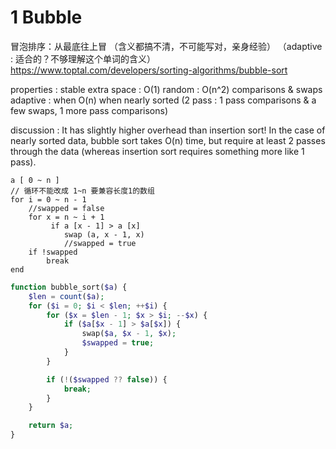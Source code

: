 # 1 Bubble

冒泡排序：从最底往上冒
（含义都搞不清，不可能写对，亲身经验）
（adaptive : 适合的？不够理解这个单词的含义）
https://www.toptal.com/developers/sorting-algorithms/bubble-sort

properties :
    stable
    extra space : O(1)
    random : O(n^2) comparisons & swaps
    adaptive : when O(n) when nearly sorted
        (2 pass : 1 pass comparisons & a few swaps, 1 more pass comparisons)

discussion : It has slightly higher overhead than insertion sort!
    In the case of nearly sorted data, bubble sort takes O(n) time,
    but require at least 2 passes through the data
    (whereas insertion sort requires something more like 1 pass).

``` pseudo code
a [ 0 ~ n ]
// 循环不能改成 1~n 要兼容长度1的数组
for i = 0 ~ n - 1
    //swapped = false
    for x = n ~ i + 1
         if a [x - 1] > a [x]
            swap (a, x - 1, x)
            //swapped = true
    if !swapped
        break
end
```

``` php
function bubble_sort($a) {
    $len = count($a);
    for ($i = 0; $i < $len; ++$i) {
        for ($x = $len - 1; $x > $i; --$x) {
            if ($a[$x - 1] > $a[$x]) {
                swap($a, $x - 1, $x);
                $swapped = true;
            }
        }

        if (!($swapped ?? false)) {
            break;
        }
    }

    return $a;
}
```
